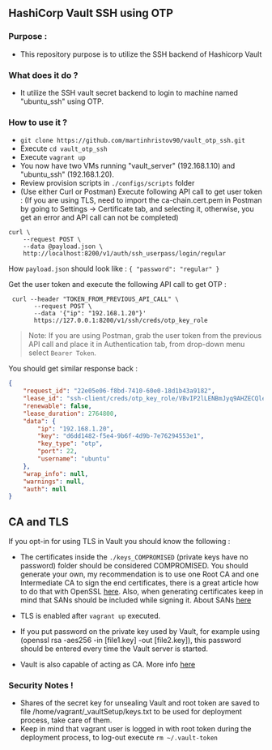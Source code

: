 ## HashiCorp Vault SSH using OTP

### Purpose :

- This repository purpose is to utilize the SSH backend of Hashicorp Vault

### What does it do ?

- It utilize the SSH vault secret backend to login to machine named "ubuntu_ssh" using OTP.

### How to use it ?

- `git clone https://github.com/martinhristov90/vault_otp_ssh.git`
- Execute `cd vault_otp_ssh`
- Execute `vagrant up`
- You now have two VMs running "vault_server" (192.168.1.10) and "ubuntu_ssh" (192.168.1.20).
- Review provision scripts in `./configs/scripts` folder
- (Use either Curl or Postman) Execute following API call to get user token :
(If you are using TLS, need to import the ca-chain.cert.pem in Postman by going to Settings -> Certificate tab, and selecting it, otherwise, you get an error and API call can not be completed)
```
curl \
    --request POST \
    --data @payload.json \
    http://localhost:8200/v1/auth/ssh_userpass/login/regular
```

How `payload.json` should look like :
    ```
    {
    "password": "regular"
    }
    ```

Get the user token and execute the following API call to get OTP :

```
 curl --header "TOKEN_FROM_PREVIOUS_API_CALL" \ 
       --request POST \
       --data '{"ip": "192.168.1.20"}'
       https://127.0.0.1:8200/v1/ssh/creds/otp_key_role
```
> Note: If you are using Postman, grab the user token from the previous API call and place it in Authentication tab, from drop-down menu select `Bearer Token`.

You should get similar response back :

```json
{
    "request_id": "22e05e06-f8bd-7410-60e0-18d1b43a9182",
    "lease_id": "ssh-client/creds/otp_key_role/VBvIP2lLENBmJyq9AHZECQle",
    "renewable": false,
    "lease_duration": 2764800,
    "data": {
        "ip": "192.168.1.20",
        "key": "d6dd1482-f5e4-9b6f-4d9b-7e76294553e1",
        "key_type": "otp",
        "port": 22,
        "username": "ubuntu"
    },
    "wrap_info": null,
    "warnings": null,
    "auth": null
}
```

## CA and TLS

If you opt-in for using TLS in Vault you should know the following :

- The certificates inside the `./keys_COMPROMISED` (private keys have no password) folder should be considered COMPROMISED. You should generate your own, my recommendation is to use one Root CA and one Intermediate CA to sign the end certificates, there is a great article how to do that with OpenSSL [here](https://jamielinux.com/docs/openssl-certificate-authority/introduction.html). Also, when generating certificates keep in mind that SANs should be included while signing it. About SANs [here](http://apetec.com/support/generatesan-csr.htm)

- TLS is enabled after `vagrant up` executed.

- If you put password on the private key used by Vault, for example using (openssl rsa -aes256 -in [file1.key] -out [file2.key]), this password should be entered every time the Vault server is started.

- Vault is also capable of acting as CA. More info [here](https://github.com/martinhristov90/vault_ca)

### Security Notes !
- Shares of the secret key for unsealing Vault and root token are saved to file /home/vagrant/_vaultSetup/keys.txt to be used for deployment process, take care of them.
- Keep in mind that vagrant user is logged in with root token during the deployment process, to log-out execute `rm ~/.vault-token`